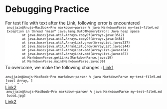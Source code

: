 # Debugging Practice
For test file with text after the Link, following error is encountered
![Image1](File4-Error.png)
To overcome, we make the following changes : [Link1](https://github.com/Anujjain2579/markdown-parser/commit/2eb889514d621a52fb94794f14110248b02e7413)


![Image2](File5-Error.png)
[Link2](https://github.com/Anujjain2579/markdown-parser/commit/14c3c3d59d5d1657be6e3f551694c2e2a42c5c45)
![Image3](File6-Error.png)
[Link2](https://github.com/Anujjain2579/markdown-parser/commit/38468757fda8b69b551ef99be6f23ff67f1f8e98)
